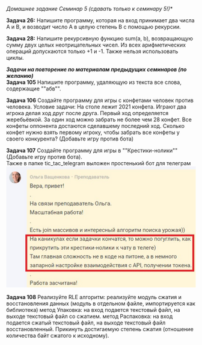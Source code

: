 **Домашнее задание Семинар 5* (сдавать только к семинару 5!)**

**Задача 26:**
Напишите программу, которая на вход принимает два числа A и B, 
и возводит число А в целую степень B с помощью рекурсии.

**Задача 28:**
Напишите рекурсивную функцию sum(a, b), возвращающую сумму двух целых неотрицательных чисел. 
Из всех арифметических операций допускаются только +1 и -1. Также нельзя использовать циклы.

***Задачи на повторение по материалам предыдущих семинаров (по желанию)***  
**Задача 105** Напишите программу, удаляющую из текста все слова, содержащие ""абв"".

**Задача 106** Создайте программу для игры с конфетами человек против человека.
Условие задачи: На столе лежит 2021 конфета. Играют два игрока делая ход друг после друга. Первый ход определяется жеребьёвкой. За один ход можно забрать не более чем 28 конфет. Все конфеты оппонента достаются сделавшему последний ход. Сколько конфет нужно взять первому игроку, чтобы забрать все конфеты у своего конкурента? (Добавьте игру против бота)

**Задача 107** Создайте программу для игры в ""Крестики-нолики"" (Добавьте игру против бота).  
Также в папке tic_tac_telegram выложен простенький бот для  телеграм
![Доп задание](picture1.jpg)

**Задача 108** Реализуйте RLE алгоритм: реализуйте модуль сжатия и восстановления данных (модуль в отдельном файле, импортируется как библиотека)
метод Упаковка: на вход подается текстовый файл, на выходе текстовый файл со сжатием.
метод Распаковка: на вход подается сжатый текстовый файл, на выходе текстовый файл восстановленный.
Прикинуть достигаемую степень сжатия (отношение количества байт сжатого к исходному).